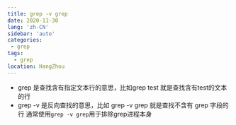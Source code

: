 ```yaml
---
title: grep -v grep
date: 2020-11-30
lang: 'zh-CN'
sidebar: 'auto'
categories:
 - grep
tags: 
  - grep 
location: HangZhou
---
```


- grep 是查找含有指定文本行的意思，比如grep test 就是查找含有test的文本的行
- grep -v 是反向查找的意思，比如 grep -v grep 就是查找不含有 grep 字段的行
通常使用`grep -v grep`用于排除grep进程本身